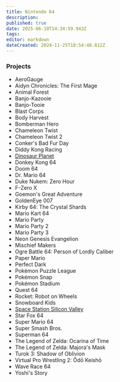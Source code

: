 ```yaml
---
title: Nintendo 64
description: 
published: true
date: 2025-06-10T14:34:59.943Z
tags: 
editor: markdown
dateCreated: 2024-11-25T18:54:40.812Z
---
```


### Projects
- AeroGauge
- Aidyn Chronicles: The First Mage
- Animal Forest
- Banjo-Kazooie
- Banjo-Tooie
- Blast Corps
- Body Harvest
- Bomberman Hero
- Chameleon Twist
- Chameleon Twist 2
- Conker's Bad Fur Day
- Diddy Kong Racing
- [Dinosaur Planet](/projects/nintendo-64/dinosaur-planet)
- Donkey Kong 64
- Doom 64
- Dr. Mario 64
- Duke Nukem: Zero Hour
- F-Zero X
- Goemon's Great Adventure
- GoldenEye 007
- Kirby 64: The Crystal Shards
- Mario Kart 64
- Mario Party
- Mario Party 2
- Mario Party 3
- Neon Genesis Evangelion
- Mischief Makers
- Ogre Battle 64: Person of Lordly Caliber
- Paper Mario
- Perfect Dark
- Pokémon Puzzle League
- Pokémon Snap
- Pokémon Stadium
- Quest 64
- Rocket: Robot on Wheels
- Snowboard Kids
- [Space Station Silicon Valley](/projects/nintendo-64/space-station-silicon-valley)
- Star Fox 64
- Super Mario 64
- Super Smash Bros.
- Superman 64
- The Legend of Zelda: Ocarina of Time
- The Legend of Zelda: Majora's Mask
- Turok 3: Shadow of Oblivion
- Virtual Pro Wrestling 2: Ōdō Keishō
- Wave Race 64
- Yoshi's Story
